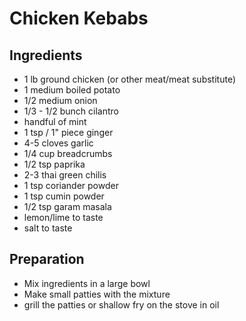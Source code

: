 # Chicken Kebabs

## Ingredients
 - 1 lb ground chicken (or other meat/meat substitute)
 - 1 medium boiled potato
 - 1/2 medium onion
 - 1/3 - 1/2 bunch cilantro
 - handful of mint
 - 1 tsp / 1" piece ginger
 - 4-5 cloves garlic
 - 1/4 cup breadcrumbs
 - 1/2 tsp paprika
 - 2-3 thai green chilis
 - 1 tsp coriander powder
 - 1 tsp cumin powder
 - 1/2 tsp garam masala
 - lemon/lime to taste
 - salt to taste

## Preparation
 - Mix ingredients in a large bowl
 - Make small patties with the mixture
 - grill the patties or shallow fry on the stove in oil
